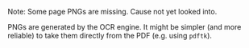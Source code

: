 Note: Some page PNGs are missing.  Cause not yet looked into.

PNGs are generated by the OCR engine.  It might be simpler (and more reliable) to take them directly 
from the PDF (e.g. using `pdftk`).

